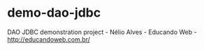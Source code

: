 # demo-dao-jdbc
DAO JDBC demonstration project - Nélio Alves - Educando Web - http://educandoweb.com.br/
